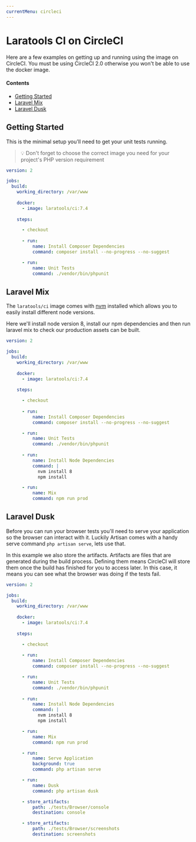 ```yaml
---
currentMenu: circleci
---
```


# Laratools CI on CircleCI

Here are a few examples on getting up and running using the image on CircleCI.
You must be using CircleCI 2.0 otherwise you won't be able to use the docker image.

#### Contents

* [Getting Started](#getting-started)
* [Laravel Mix](#laravel-mix)
* [Laravel Dusk](#laravel-dusk)

## Getting Started

This is the minimal setup you'll need to get your unit tests running.

> 💡 Don't forget to choose the correct image you need for your project's PHP version requirement

```yaml
version: 2

jobs:
  build:
    working_directory: /var/www
    
    docker:
      - image: laratools/ci:7.4
      
    steps:

      - checkout
      
      - run:
          name: Install Composer Dependencies
          command: composer install --no-progress --no-suggest

      - run:
          name: Unit Tests
          command: ./vendor/bin/phpunit
```

## Laravel Mix

The `laratools/ci` image comes with [nvm](https://github.com/creationix/nvm) installed which allows you to easily install different node versions.

Here we'll install node version 8, install our npm dependencies and then run laravel mix to check our production assets can be built.

```yaml
version: 2

jobs:
  build:
    working_directory: /var/www
    
    docker:
      - image: laratools/ci:7.4
      
    steps:

      - checkout
      
      - run:
          name: Install Composer Dependencies
          command: composer install --no-progress --no-suggest

      - run:
          name: Unit Tests
          command: ./vendor/bin/phpunit
      
      - run:
          name: Install Node Dependencies
          command: |
            nvm install 8
            npm install

      - run:
          name: Mix
          command: npm run prod
``` 

## Laravel Dusk

Before you can run your browser tests you'll need to serve your application so the browser can interact with it.
Luckily Artisan comes with a handy serve command `php artisan serve`, lets use that.

In this example we also store the artifacts. Artifacts are files that are generated during the build process.
Defining them means CircleCI will store them once the build has finished for you to access later.
In this case, it means you can see what the browser was doing if the tests fail.


```yaml
version: 2

jobs:
  build:
    working_directory: /var/www
    
    docker:
      - image: laratools/ci:7.4
      
    steps:

      - checkout
      
      - run:
          name: Install Composer Dependencies
          command: composer install --no-progress --no-suggest

      - run:
          name: Unit Tests
          command: ./vendor/bin/phpunit
          
      - run:
          name: Install Node Dependencies
          command: |
            nvm install 8
            npm install

      - run:
          name: Mix
          command: npm run prod

      - run:
          name: Serve Application
          background: true
          command: php artisan serve

      - run:
          name: Dusk
          command: php artisan dusk

      - store_artifacts:
          path: ./tests/Browser/console
          destination: console

      - store_artifacts:
          path: ./tests/Browser/screenshots
          destination: screenshots
``` 